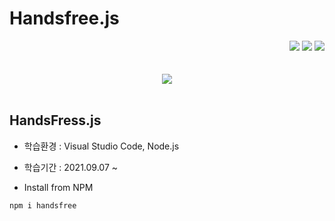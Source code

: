 # Handsfree.js

<div align="right">
<a href="https://handsfree.dev/"/><img src="https://img.shields.io/static/v1?label=Site&message=Official&color=blue"/></a> <a href="https://github.com/midiblocks/handsfree"/><img src="https://img.shields.io/static/v1?label=Official&message=Github&color=grey&logo=github"/></a> <a href="https://hits.seeyoufarm.com"/><img src="https://hits.seeyoufarm.com/api/count/incr/badge.svg?url=https://github.com/eona1301/Learn-Online-Learning/tree/master/Motion-Recognition/HandsFree.js"/></a>

</div><br><br>
<div align="center">

<img src="https://user-images.githubusercontent.com/45550607/132274598-c431c0c8-aedf-4f95-bb86-6b5ee8d85cae.png">

</div>

<br>

## HandsFress.js

- 학습환경 : Visual Studio Code, Node.js
- 학습기간 : 2021.09.07 ~ 

- Install from NPM
```
npm i handsfree
```
